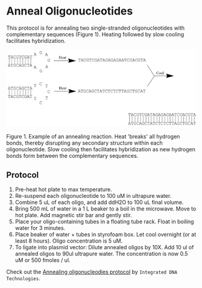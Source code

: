 # Anneal Oligonucleotides

This protocol is for annealing two single-stranded oligonucleotides with complementary sequences \(Figure 1\). Heating followed by slow cooling facilitates hybridization.

[![](../../.gitbook/assets/duplex-oligonucleotide.jpg)](https://github.com/)

Figure 1. Example of an annealing reaction. Heat 'breaks' all hydrogen bonds, thereby disrupting any secondary structure within each oligonucleotide. Slow cooling then facilitates hybridization as new hydrogen bonds form between the complementary sequences.

## Protocol

1. Pre-heat hot plate to max temperature.
2. Re-suspend each oligonucleotide to 100 uM in ultrapure water.
3. Combine 5 uL of each oligo, and add ddH2O to 100 uL final volume.
4. Bring 500 mL of water in a 1 L beaker to a boil in the microwave. Move to hot plate. Add magnetic stir bar and gently stir.
5. Place your oligo-containing tubes in a floating tube rack. Float in boiling water for 3 minutes.
6. Place beaker of water + tubes in styrofoam box. Let cool overnight \(or at least 8 hours\). Oligo concentration is 5 uM. 
7. To ligate into plasmid vector: Dilute annealed oligos by 10X. Add 10 ul of annealed oligos to 90ul ultrapure water. The concentration is now 0.5 uM or 500 fmoles / ul.

Check out the [Annealing oligonucleodies protocol](https://www.idtdna.com/pages/decoded/decoded-articles/pipet-tips/decoded/2012/06/15/annealing-oligonucleotides) by `Integrated DNA Technologies`.

